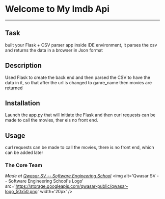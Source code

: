 # Welcome to My Imdb Api
***

## Task
built your Flask + CSV parser app inside IDE environment, it parses the csv and returns the data in a browser in Json format

## Description
Used Flask to create the back end and then parsed the CSV to have the data in it, so that after the url is changed to ganre_name then movies are returned

## Installation
Launch the app.py that will initiate the Flask and then curl requests can be made to call the movies, ther eis no front end.

## Usage
curl requests can be made to call the movies, there is no front end, which can be added later


### The Core Team


<span><i>Made at <a href='https://qwasar.io'>Qwasar SV -- Software Engineering School</a></i></span>
<span><img alt='Qwasar SV -- Software Engineering School's Logo' src='https://storage.googleapis.com/qwasar-public/qwasar-logo_50x50.png' width='20px' /></span>
